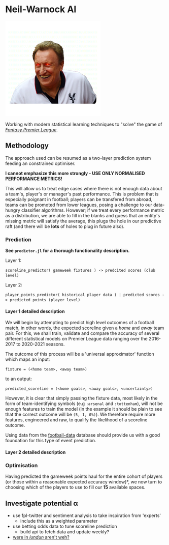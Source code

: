 # Neil-Warnock AI

<img src="./assets/misc/NeilAI.png" height="300"></img>

Working with modern statistical learning techniques to "solve" the game of [*Fantasy Premier League*](https://fantasy.premierleague.com).

## Methodology

The approach used can be resumed as a two-layer prediction system feeding an constrained optimiser.

**I cannot emphasize this more strongly - USE ONLY NORMALISED PERFORMANCE METRICS!**

This will allow us to treat edge cases where there is not enough data about a team's, player's or manager's past performance.
This is problem that is especially poignant in football; players can be transfered from abroad, teams can be promoted from lower leagues, posing a challenge to our data-hungry classifier algorithms.
However; if we treat every performance metric as a distribution, we are able to fill in the blanks and guess that an entity's missing metric will satisfy the average, this plugs the hole in our predictive raft (and there will be **lots** of holes to plug in future also).

### Prediction

**See `predictor.jl` for a thorough functionality description.**

Layer 1:
```
scoreline_predictor( gameweek fixtures ) -> predcited scores (club level)
```

Layer 2:
```
player_points_predictor( historical player data ) | predicted scores -> predicted points (player level)
```

#### Layer 1 detailed description

We will begin by attempting to predict high level outcomes of a football match, in other words, the expected scoreline given a *home* and *away* team pair.
For this, we shall train, validate and compare the accuracy of several different statistical models on Premier League data ranging over the 2016-2017 to 2020-2021 seasons.

The outcome of this process will be a 'universal approximator' function which maps an input:
```
fixture = (<home team>, <away team>)
```
to an output:
```
predicted_scoreline = (<home goals>, <away goals>, <uncertainty>)
```

However, it is clear that simply passing the fixture data, most likely in the form of team-identifying symbols (e.g `:arsenal` and `:tottenham`), will not be enough features to train the model (in the example it should be plain to see that the correct outcome will be `(5, 1, 0%)`).
We therefore require more features, engineered and raw, to qualify the likelihood of a scoreline outcome.

Using data from the [football-data](https://www.football-data.co.uk/) database should provide us with a good foundation for this type of event prediction.

#### Layer 2 detailed description



### Optimisation

Having predicted the gameweek points haul for the entire cohort of players (or those within a reasonable expected accuracy window)*, we now turn to choosing which of the players to use to fill our **15** available spaces.

## Investigate potential α

- use fpl-twitter and sentiment analysis to take inspiration from 'experts'
	- include this as a weighted parameter
- use betting odds data to tune scoreline prediction
	- build api to fetch data and update weekly?
- [were in *lundun* aren't weh?](https://youtu.be/Xd6gmlXPU48)

